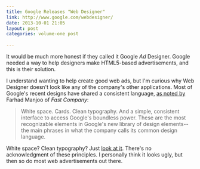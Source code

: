 ```yaml
---
title: Google Releases "Web Designer"
link: http://www.google.com/webdesigner/
date: 2013-10-01 21:05
layout: post
categories: volume-one post
 
---
```



It would be much more honest if they called it Google _Ad_ Designer. Google needed a way to help designers make HTML5-based advertisements, and this is their solution.

I understand wanting to help create good web ads, but I'm curious why Web Designer doesn't look like any of the company's other applications. Most of Google's recent designs have shared a consistent language, [as noted by](http://www.fastcodesign.com/3016268/google-the-redesign) Farhad Manjoo of _Fast Company_:

> White space. Cards. Clean typography. And a simple, consistent interface to access Google's boundless power. These are the most recognizable elements in Google's new library of design elements--the main phrases in what the company calls its common design language.

White space? Clean typography? Just [look at it]({{site.domain}}/public/cargo/google-web-designer.png). There's no acknowledgment of these principles. I personally think it looks ugly, but then so do most web advertisements out there.
